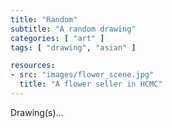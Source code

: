 ```yaml
---
title: "Random"
subtitle: "A random drawing"
categories: [ "art" ]
tags: [ "drawing", "asian" ]

resources:
- src: "images/flower_scene.jpg"
  title: "A flower seller in HCMC"
---
```


Drawing(s)...
